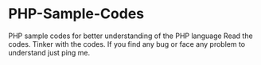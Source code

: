 # PHP-Sample-Codes
PHP sample codes for better understanding of the PHP language
Read the codes. Tinker with the codes. If you find any bug or face any problem to understand just ping me.

